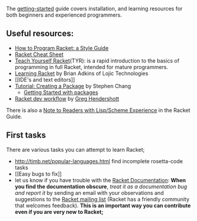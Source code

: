 The [getting-started](https://docs.racket-lang.org/getting-started/index.html) guide covers installation, and learning resources for both beginners and experienced programmers. 

## Useful resources:  
* [How to Program Racket: a Style Guide](http://docs.racket-lang.org/style/index.html)
* [Racket Cheat Sheet](http://docs.racket-lang.org/racket-cheat/index.html) 
* [Teach Yourself Racket](https://cs.uwaterloo.ca/~plragde/flaneries/TYR/)(TYR): is a rapid introduction to the basics of programming in full Racket, intended for mature programmers.  
* [Learning Racket](https://github.com/lojic/LearningRacket) by Brian Adkins of Lojic Technologies
* [[IDE's and text editors]] 
* [Tutorial: Creating a Package](https://blog.racket-lang.org/2017/10/tutorial-creating-a-package.html) by Stephen Chang
  * [Getting Started with packages](https://docs.racket-lang.org/pkg/getting-started.html)
* [Racket dev workflow](https://www.greghendershott.com/2014/11/racket-workflow.html) by [Greg Hendershott](https://www.greghendershott.com/index.html)

There is also a [Note to Readers with Lisp/Scheme Experience](https://docs.racket-lang.org/guide/intro.html#%28part._use-module%29) in the Racket Guide.

## First tasks 
There are various tasks you can attempt to learn Racket; 
* http://timb.net/popular-languages.html find incomplete rosetta-code tasks
* [[Easy bugs to fix]]
* let us know if you have trouble with the [Racket Documentation](https://docs.racket-lang.org): **When you find the documentation obscure**, _treat it as a documentation bug and report it_ by sending an email with your observations and suggestions to the [Racket mailing list](https://lists.racket-lang.org) (Racket has a friendly community that welcomes feedback).  **This is an important way you can contribute even if you are very new to Racket;**

